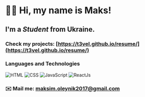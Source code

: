 # 👋🏻 Hi, my name is **Maks**!
## I'm a *Student* from Ukraine.
### Check my projects: [https://t3vel.github.io/resume/](https://t3vel.github.io/resume/)
### Languages and Technologies 
![HTML](https://img.shields.io/badge/-HTML-090909?style=for-the-badge&logo=html5)
![CSS](https://img.shields.io/badge/-CSS-090909?style=for-the-badge&logo=css3)
![JavaScript](https://img.shields.io/badge/-JavaScript-090909?style=for-the-badge&logo=JavaScript)
![ReactJs](https://img.shields.io/badge/-ReactJs-090909?style=for-the-badge&logo=React)
### ✉️ Mail me: maksim.oleynik2017@gmail.com
#

